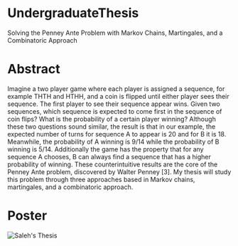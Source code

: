 # UndergraduateThesis
Solving the Penney Ante Problem with Markov Chains, Martingales, and a Combinatoric Approach

# Abstract  
Imagine a two player game where each player is assigned a sequence, for example THTH and HTHH, and a coin is flipped until either player sees their sequence. The first player to see their sequence appear wins. Given two sequences, which sequence is expected to come first in the sequence of coin flips? What is the probability of a certain player winning? Although these two questions sound similar, the result is that in our example, the expected number of turns for sequence A to appear is 20 and for B it is 18. Meanwhile, the probability of A winning is 9/14 while the probability of B winning is 5/14. Additionally the game has the property that for any sequence A chooses, B can always find a sequence that has a higher probability of winning. These counterintuitive results are the core of the Penney Ante problem, discovered by Walter Penney [3]. My thesis will study this problem through three approaches based in Markov chains, martingales, and a combinatoric approach.

# Poster 
![Saleh's Thesis](http://i.imgur.com/KczPx55.jpg)
